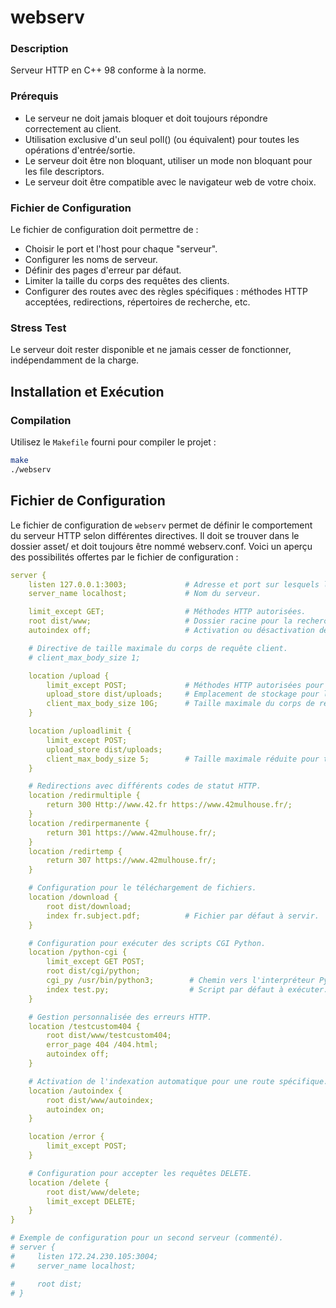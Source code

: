 # webserv

### Description
Serveur HTTP en C++ 98 conforme à la norme.

### Prérequis
- Le serveur ne doit jamais bloquer et doit toujours répondre correctement au client.
- Utilisation exclusive d'un seul poll() (ou équivalent) pour toutes les opérations d'entrée/sortie.
- Le serveur doit être non bloquant, utiliser un mode non bloquant pour les file descriptors.
- Le serveur doit être compatible avec le navigateur web de votre choix.

### Fichier de Configuration
Le fichier de configuration doit permettre de :
- Choisir le port et l'host pour chaque "serveur".
- Configurer les noms de serveur.
- Définir des pages d'erreur par défaut.
- Limiter la taille du corps des requêtes des clients.
- Configurer des routes avec des règles spécifiques : méthodes HTTP acceptées, redirections, répertoires de recherche, etc.

### Stress Test
Le serveur doit rester disponible et ne jamais cesser de fonctionner, indépendamment de la charge.

## Installation et Exécution

### Compilation
Utilisez le `Makefile` fourni pour compiler le projet :
```bash
make
./webserv
```

## Fichier de Configuration

Le fichier de configuration de `webserv` permet de définir le comportement du serveur HTTP selon différentes directives.
Il doit se trouver dans le dossier asset/ et doit toujours être nommé webserv.conf.
Voici un aperçu des possibilités offertes par le fichier de configuration :

```yaml
server {
    listen 127.0.0.1:3003;             # Adresse et port sur lesquels le serveur écoute.
    server_name localhost;             # Nom du serveur.

    limit_except GET;                  # Méthodes HTTP autorisées.
    root dist/www;                     # Dossier racine pour la recherche des fichiers.
    autoindex off;                     # Activation ou désactivation de l'indexation automatique.

    # Directive de taille maximale du corps de requête client.
    # client_max_body_size 1;

    location /upload {
        limit_except POST;             # Méthodes HTTP autorisées pour cette route.
        upload_store dist/uploads;     # Emplacement de stockage pour les fichiers téléversés.
        client_max_body_size 10G;      # Taille maximale du corps de requête client pour cette route.
    }

    location /uploadlimit {
        limit_except POST;
        upload_store dist/uploads;
        client_max_body_size 5;        # Taille maximale réduite pour tester les limites.
    }

    # Redirections avec différents codes de statut HTTP.
    location /redirmultiple {
        return 300 Http://www.42.fr https://www.42mulhouse.fr/;
    }
    location /redirpermanente {
        return 301 https://www.42mulhouse.fr/;
    }
    location /redirtemp {
        return 307 https://www.42mulhouse.fr/;
    }

    # Configuration pour le téléchargement de fichiers.
    location /download {
        root dist/download;
        index fr.subject.pdf;          # Fichier par défaut à servir.
    }

    # Configuration pour exécuter des scripts CGI Python.
    location /python-cgi {
        limit_except GET POST;
        root dist/cgi/python;
        cgi_py /usr/bin/python3;        # Chemin vers l'interpréteur Python.
        index test.py;                  # Script par défaut à exécuter.
    }

    # Gestion personnalisée des erreurs HTTP.
    location /testcustom404 {
        root dist/www/testcustom404;
        error_page 404 /404.html;
        autoindex off;
    }

    # Activation de l'indexation automatique pour une route spécifique.
    location /autoindex {
        root dist/www/autoindex;
        autoindex on;
    }

    location /error {
        limit_except POST;
    }

    # Configuration pour accepter les requêtes DELETE.
    location /delete {
        root dist/www/delete;
        limit_except DELETE;
    }
}

# Exemple de configuration pour un second serveur (commenté).
# server {
#     listen 172.24.230.105:3004;
#     server_name localhost;

#     root dist;
# }
````

